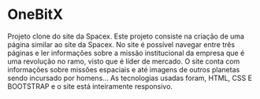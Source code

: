 # OneBitX
Projeto clone do site da Spacex.
Este projeto consiste na criação de uma página similar ao site da Spacex.
No site é possível navegar entre três páginas e ler informações sobre a missão institucional da empresa que é uma revolução no ramo, visto que é líder de mercado.
O site conta com informações sobre missões espaciais e até imagens de outros planetas sendo incursado por homens...
As tecnologias usadas foram, HTML, CSS E BOOTSTRAP e o site está inteiramente responsivo.

